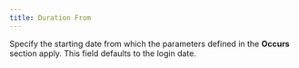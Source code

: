 ```yaml
---
title: Duration From
---
```



Specify the starting date from which the parameters defined in the **Occurs** section apply. This field defaults  to the login date.
